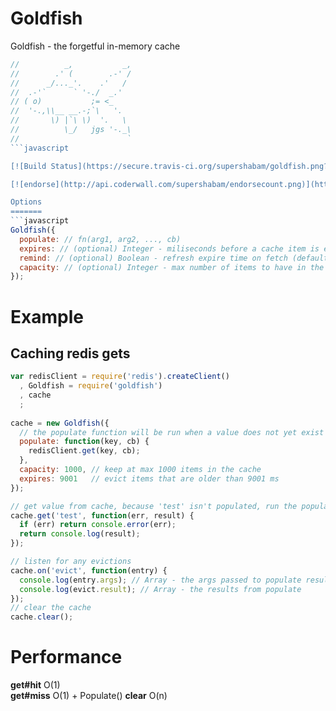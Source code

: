 Goldfish
========

Goldfish - the forgetful in-memory cache

```javascript
//          _,           _,
//        .' (        .-' /
//      _/..._'.    .'   /
//  .-'`      ` '-./  _.'
// ( o)           ;= <_
//  '-.,\\__ __.-;`\   '.
//       \) |`\ \)  '.   \
//          \_/   jgs '-._\
//                        `
```javascript

[![Build Status](https://secure.travis-ci.org/supershabam/goldfish.png?branch=master)](http://travis-ci.org/supershabam/goldfish)

[![endorse](http://api.coderwall.com/supershabam/endorsecount.png)](http://coderwall.com/supershabam)

Options
=======
```javascript
Goldfish({
  populate: // fn(arg1, arg2, ..., cb)
  expires: // (optional) Integer - miliseconds before a cache item is expired (default = Infinity)
  remind: // (optional) Boolean - refresh expire time on fetch (default = false)
  capacity: // (optional) Integer - max number of items to have in the cache (default = Infinity)
});
```

Example
=======

Caching redis gets
------------------
```javascript
var redisClient = require('redis').createClient()
  , Goldfish = require('goldfish')
  , cache
  ;
  
cache = new Goldfish({
  // the populate function will be run when a value does not yet exist in the cache
  populate: function(key, cb) {
    redisClient.get(key, cb);
  },
  capacity: 1000, // keep at max 1000 items in the cache
  expires: 9001   // evict items that are older than 9001 ms
});

// get value from cache, because 'test' isn't populated, run the populate function
cache.get('test', function(err, result) {
  if (err) return console.error(err);
  return console.log(result);
});

// listen for any evictions
cache.on('evict', function(entry) {
  console.log(entry.args); // Array - the args passed to populate resulting in this entry
  console.log(evict.result); // Array - the results from populate
});
// clear the cache
cache.clear();
```

Performance
===========

**get#hit** O(1)  
**get#miss** O(1) + Populate()
**clear** O(n)